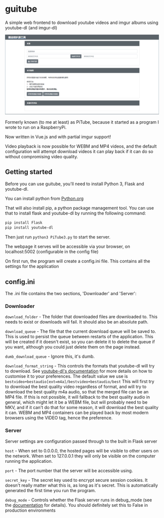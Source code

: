 # guitube

A simple web frontend to download youtube videos and imgur albums using youtube-dl (and imgur-dl)

![alt text](https://github.com/MRDHR/guitube/blob/master/doc/example.png "Guitube in action")

Formerly known (to me at least) as PiTube, because it started as a program I wrote to run on a RaspberryPi.

Now written in Vue.js and with partial imgur support!

Video playback is now possible for WEBM and MP4 videos, and the default configuration will attempt download videos it can play back if it can do so without compromising video quality.

## Getting started

Before you can use guitube, you'll need to install Python 3, Flask and youtube-dl.

You can install python from [Python.org](https://www.python.org/)

That will also install pip, a python package management tool. You can use that to install flask and youtube-dl by running the following command:

```bash
pip install Flask
pip install youtube-dl
```

Then just run `python3 PiTube3.py` to start the server.

The webpage it serves will be accessible via your browser, on localhost:5002 (configurable in the config file)

On first run, the program will create a config.ini file. This contains all the settings for the application

## config.ini

The .ini file contains the two sections, 'Downloader' and 'Server':

### Downloader

`download_folder` - The folder that downloaded files are downloaded to. This needs to exist or downloads will fail. It should also be an absolute path.

`download_queue` - The file that the current download queue will be saved to. This is used to persist the queue between restarts of the application. This will be created if it doesn't exist, so you can delete it to delete the queue if you want, although you could just delete them on the page instead.

`dumb_download_queue` - Ignore this, it's dumb.

`download_format_string` - This controls the formats that youtube-dl will try to download. See [youtube-dl's documentation](https://github.com/rg3/youtube-dl/#format-selection) for more details on how to customise it to your preferences. The default value we use is `bestvideo+bestaudio[ext=m4a]/bestvideo+bestaudio/best` This will first try to download the best quality video regardless of format, and will try to download the best quality m4a audio, so that the merged file can be an MP4 file. If this is not possible, it will fallback to the best quality audio in general, which might let it be a WEBM file, but will probably need to be MKV, and if it can't do that for some reason, it will download the best quality it can. WEBM and MP4 containers can be played back by most modern browsers using the VIDEO tag, hence the preference.

### Server

Server settings are configuration passed through to the built in Flask server

`host` - When set to 0.0.0.0, the hosted pages will be visible to other users on the network. When set to 127.0.0.1 they will only be visible on the computer running the application.

`port` - The port number that the server will be accessible using.

`secret_key` - The secret key used to encrypt secure session cookies. It doesn't really matter what this is, as long as it's secret. This is automatically generated the first time you run the program.

`debug_mode` - Controls whether the Flask server runs in debug_mode (see the [documentation](http://werkzeug.pocoo.org/docs/0.14/debug/) for details). You should definitely set this to False in production environments
